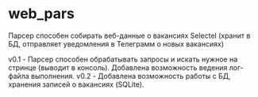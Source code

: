 # web_pars
Парсер способен собирать веб-данные о вакансиях Selectel (хранит в БД, отправляет уведомления в Телеграмм о новых вакансиях)

v0.1 - Парсер способен обрабатывать запросы и искать нужное на стринце (выводит в консоль). Добавлена возможность ведения лог-файла выполнения.
v0.2 - Добавлена возможность работы с БД, хранения записей о вакансиях (SQLite).
